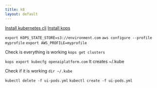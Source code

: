 ```yaml
---
title: k8
layout: default
---
```


[Install kubernetes cli](https://kubernetes.io/docs/tasks/tools/install-kubectl/)
[Install kops](https://github.com/kubernetes/kops/#installing)

`export KOPS_STATE_STORE=s3://environment.com`
`aws configure --profile myprofile`
`export AWS_PROFILE=myprofile`

Check is everything is working 
`kops get clusters`

`kops export kubecfg openaiplatform.com`
It creates ~/.kube

Check if it is working
`dir ~/.kube`

`kubectl delete -f ui-pods.yml`
`kubectl create -f ui-pods.yml`

